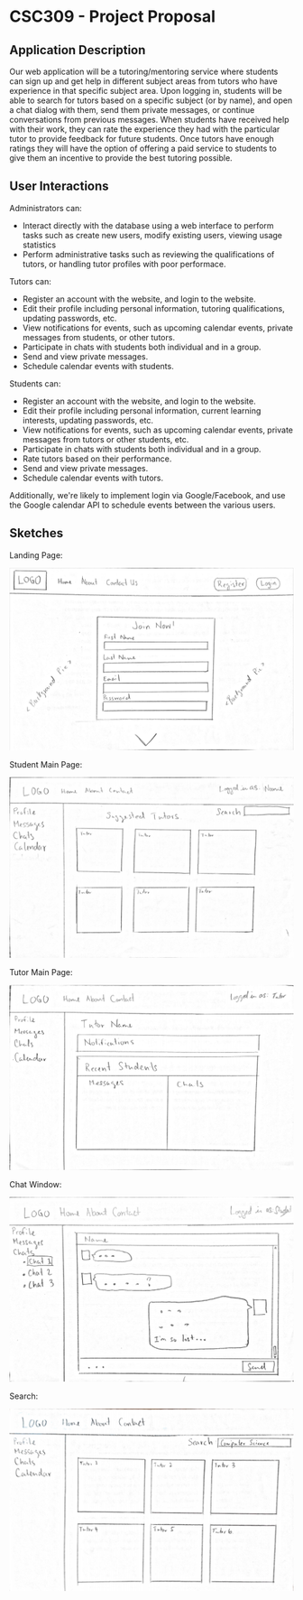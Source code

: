 CSC309 - Project Proposal
=========================

Application Description
-----------------------

Our web application will be a tutoring/mentoring service where students can sign
up and get help in different subject areas from tutors who have experience in
that specific subject area. Upon logging in, students will be able to search for
tutors based on a specific subject (or by name), and open a chat dialog with
them, send them private messages, or continue conversations from previous
messages. When students have received help with their work, they can rate the
experience they had with the particular tutor to provide feedback for future
students. Once tutors have enough ratings they will have the option of offering
a paid service to students to give them an incentive to provide the best
tutoring possible.

User Interactions
-----------------

Administrators can:
* Interact directly with the database using a web interface to perform tasks
  such as create new users, modify existing users, viewing usage statistics
* Perform administrative tasks such as reviewing the qualifications of tutors,
  or handling tutor profiles with poor performace.

Tutors can:
* Register an account with the website, and login to the website.
* Edit their profile including personal information, tutoring qualifications,
  updating passwords, etc.
* View notifications for events, such as upcoming calendar events, private
  messages from students, or other tutors.
* Participate in chats with students both individual and in a group.
* Send and view private messages.
* Schedule calendar events with students.

Students can:
* Register an account with the website, and login to the website.
* Edit their profile including personal information, current learning interests,
  updating passwords, etc.
* View notifications for events, such as upcoming calendar events, private
  messages from tutors or other students, etc.
* Participate in chats with students both individual and in a group.
* Rate tutors based on their performance.
* Send and view private messages.
* Schedule calendar events with tutors.

Additionally, we're likely to implement login via Google/Facebook, and use the
Google calendar API to schedule events between the various users.

Sketches
--------

Landing Page:

![landing page](images/landingPage.png)

Student Main Page:

![student main page](images/studentMain.png)

Tutor Main Page:

![tutor main page](images/tutorMain.png)

Chat Window:

![chat window](images/chatWindow.png)

Search:

![search page](images/search.png)
